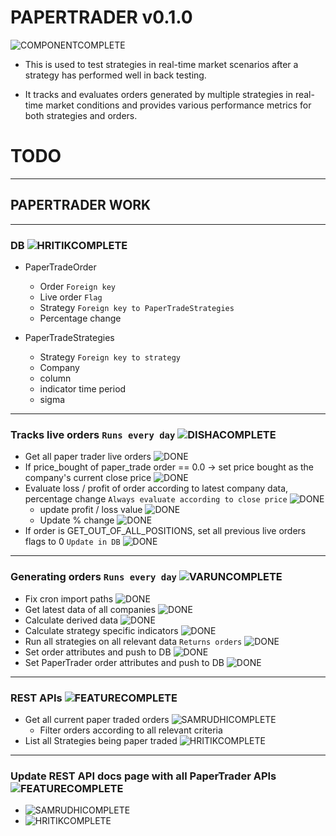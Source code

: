 # PAPERTRADER v0.1.0

![COMPONENTCOMPLETE]

* This is used to test strategies in real-time market scenarios after a strategy has performed well in back testing.

* It tracks and evaluates orders generated by multiple strategies in real-time market conditions and provides various performance metrics for both strategies and orders.

# TODO 

---

## PAPERTRADER WORK

---

### DB ![HRITIKCOMPLETE]

- PaperTradeOrder
	- Order `Foreign key`
	- Live order `Flag`
	- Strategy `Foreign key to PaperTradeStrategies`
	- Percentage change

- PaperTradeStrategies
	- Strategy `Foreign key to strategy`
	- Company
	- column
	- indicator time period
	- sigma

---

### Tracks live orders `Runs every day` ![DISHACOMPLETE]

- Get all paper trader live orders ![DONE]
- If price_bought of paper_trade order == 0.0 -> set price bought as the company's current close price ![DONE]
- Evaluate loss / profit of order according to latest company data, percentage change `Always evaluate according to close price` ![DONE]
  - update profit / loss value ![DONE]
  - Update % change ![DONE]
- If order is GET_OUT_OF_ALL_POSITIONS, set all previous live orders flags to 0 `Update in DB` ![DONE]

---

### Generating orders `Runs every day` ![VARUNCOMPLETE]

- Fix cron import paths ![DONE]
- Get latest data of all companies ![DONE]
- Calculate derived data ![DONE]
- Calculate strategy specific indicators ![DONE]
- Run all strategies on all relevant data `Returns orders` ![DONE]
- Set order attributes and push to DB ![DONE]
- Set PaperTrader order attributes and push to DB ![DONE]

---


### REST APIs ![FEATURECOMPLETE]

- Get all current paper traded orders ![SAMRUDHICOMPLETE]
	- Filter orders according to all relevant criteria
- List all Strategies being paper traded ![HRITIKCOMPLETE] 

---

### Update REST API docs page with all PaperTrader APIs ![FEATURECOMPLETE]
- ![SAMRUDHICOMPLETE]
- ![HRITIKCOMPLETE]


[DONE]: https://img.shields.io/badge/DONE-brightgreen
[INCOMPLETE]: https://img.shields.io/badge/INCOMPLETE-red

[VARUNINCOMPLETE]: https://img.shields.io/badge/VARUN-INCOMPLETE-red
[VARUNCOMPLETE]: https://img.shields.io/badge/VARUN-COMPLETE-brightgreen

[DISHAINCOMPLETE]: https://img.shields.io/badge/DISHA-INCOMPLETE-red
[DISHACOMPLETE]: https://img.shields.io/badge/DISHA-COMPLETE-brightgreen

[SAMRUDHIINCOMPLETE]: https://img.shields.io/badge/SAMRUDHI-INCOMPLETE-red
[SAMRUDHICOMPLETE]: https://img.shields.io/badge/SAMRUDHI-COMPLETE-brightgreen

[HRITIKINCOMPLETE]: https://img.shields.io/badge/HRITIK-INCOMPLETE-red
[HRITIKCOMPLETE]: https://img.shields.io/badge/HRITIK-COMPLETE-brightgreen

[BUG]: https://img.shields.io/badge/BUG-red
[BUGFIXED]: https://img.shields.io/badge/BUG-FIXED-brightgreen

[FEATUREINCOMPLETE]: https://img.shields.io/badge/FEATURE-INCOMPLETE-red
[FEATURECOMPLETE]: https://img.shields.io/badge/FEATURE-COMPLETE-brightgreen

[COMPONENTINCOMPLETE]: https://img.shields.io/badge/COMPONENT-INCOMPLETE-red
[COMPONENTCOMPLETE]: https://img.shields.io/badge/COMPONENT-COMPLETE-brightgreen

[MEETINGINCOMPLETE]: https://img.shields.io/badge/MEETING-INCOMPLETE-red

[DOCINCOMPLETE]: https://img.shields.io/badge/DOC-INCOMPLETE-red
[DOCCOMPLETE]: https://img.shields.io/badge/DOC-COMPLETE-brightgreen

